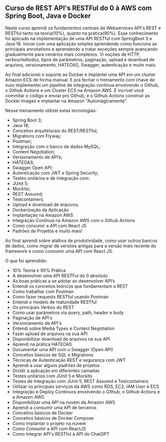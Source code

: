## Curso de REST API's RESTFul do 0 à AWS com Spring Boot, Java e Docker

Neste curso aprendi os fundamentos centrais de Webservices API's REST e RESTful tanto na teoria(10%), quanto na prática(90%). Esse conhecimento foi aplicado na implementação de uma API RESTful com SpringBoot 3 e Java 18. Iniciei com uma aplicação simples aprendendo como funciona as principais annotations e aprendendo a tratar exceções sempre avançando gradualmente para cenários mais complexos. Vi noções de HTTP, verbos/métodos, tipos de parâmetros, paginação, upload e download de arquivos, versionamento, HATEOAS, Swagger, autenticação e muito mais.

Ao final adicionei o suporte ao Docker e implantei uma API em um cluster Amazon ECS de forma manual. E pra fechar o treinamento com chave de ouro implementei um pipeline de integração contínua envolvendo o Github, o Github Actions e um Cluster ECS na Amazon AWS. É incrível você commitar o código e enviar pro Github, e o Github Actions construir as Docker Images e implantar na Amazon "Automágicamente".

Nesse treinamento utilizei estas tecnologias:

* Spring Boot 3;
* Java 18;
* Conceitos arquiteturais do REST/RESTful;
* Migrations com Flyway;
* Postman;
* Integração com o banco de dados MySQL;
* Content Negotiation;
* Versionamento de API’s;
* HATEOAS;
* Swagger Open API;
* Autenticação com JWT e Spring Security;
* Testes unitários e de integração com:
* JUnit 5;
* Mockito;
* REST Assured;
* Testcontainers.
* Upload e download de arquivos;
* Dockerização da Aplicação
* Implantação na Amazon AWS
* Integração Contínua na Amazon AWS com o Github Actions
* Como consumir a API com React JS
* Padrões de Projetos e muito mais!

Ao final aprendi sobre atalhos de produtividade, como usar outros bancos de dados, como migrar de versões antigas para a versão mais recente do framework e como consumir uma API com React JS. 

O que foi aprendido:

* 10% Teoria e 90% Prática
* A desenvolver uma API RESTFul do 0 absoluto
* As boas práticas a se adotar ao desenvolver API’s
* Entendi os conceitos teóricos que fundamentam o REST
* Como trabalhar com Postman
* Como fazer requests RESTful usando Postman
* Entendi o modelo de maturidade RESTful
* Os principais Verbos do REST
* Como usar parâmetros via query, path, header e body
* Paginação de API's
* Versionamento de API's
* Entendi sobre Media Types e Content Negotiation
* Fazer upload de arquivos na sua API
* Disponibilizar download de arquivos na sua API
* Aprendi na prática HATEOAS
* Documentar uma API com o Swagger (Open API)
* Conceitos básicos de SQL e Migrations
* Técnicas de Autenticação REST e segurança com JWT
* Aprendi a usar alguns padrões de projetos
* Dividir a aplicação em diferentes camadas
* Testes unitários com JUnit 5 e Mockito
* Testes de Integração com JUnit 5, REST Assured e Testcontainers
* Utilizar os principais serviços da AWS como RDS, EC2, IAM User e ECS
* Integração e Deploy Contínuos envolvendo o Github, o Github Actions e a Amazon AWS
* Disponibilizar uma API na nuvem da Amazon AWS
* Aprendi a consumir uma API de terceiros
* Conceitos básicos de Docker
* Conceitos básicos de Docker Compose
* Como implantar o projeto na nuvem
* Como Consumir a API com ReactJS
* Como Integrar API's RESTful à API do ChatGPT

